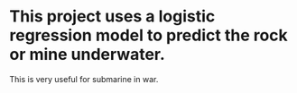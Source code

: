 #  This project uses a logistic regression model to predict the rock or mine underwater.
This is very useful for submarine in war.
